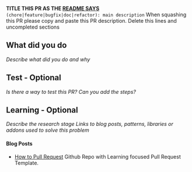 **TITLE THIS PR AS THE [README SAYS](https://github.com/BraianMilocco/psychoKiller#prs)** `(chore|feature|bugfix|doc|refactor): main description`
When squashing this PR please copy and paste this PR description. Delete this lines and uncompleted sections

## What did you do
_Describe what did you do and why_

## Test - Optional
_Is there a way to test this PR? Can you add the steps?_

## Learning - Optional
_Describe the research stage_
_Links to blog posts, patterns, libraries or addons used to solve this problem_

#### Blog Posts
- [How to Pull Request](https://github.com/flexyford/pull-request) Github Repo with Learning focused Pull Request Template.

